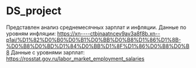 # DS_project
Представлен анализ среднемесячных зарплат и инфляции.
Данные по уровням инфляции: https://xn----ctbjnaatncev9av3a8f8b.xn--p1ai/%D1%82%D0%B0%D0%B1%D0%BB%D0%B8%D1%86%D1%8B-%D0%B8%D0%BD%D1%84%D0%BB%D1%8F%D1%86%D0%B8%D0%B8
Данные с уровнями зарплат: https://rosstat.gov.ru/labor_market_employment_salaries
